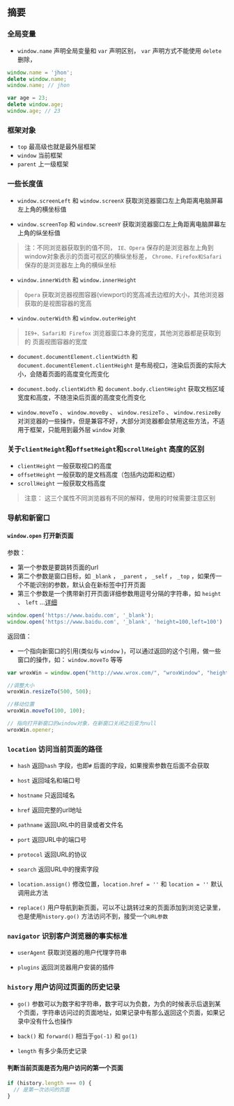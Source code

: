 ## 摘要

### 全局变量

* `window.name` 声明全局变量和 `var` 声明区别， `var` 声明方式不能使用 `delete` 删除，

``` js
window.name = 'jhon';
delete window.name;
window.name; // jhon

var age = 23;
delete window.age;
window.age; // 23
```

### 框架对象

* `top` 最高级也就是最外层框架
* `window` 当前框架
* `parent` 上一级框架

### 一些长度值

* `window.screenLeft` 和 `window.screenX` 获取浏览器窗口左上角距离电脑屏幕左上角的横坐标值

* `window.screenTop` 和 `window.screenY` 获取浏览器窗口左上角距离电脑屏幕左上角的纵坐标值

> 注：不同浏览器获取到的值不同， `IE、Opera` 保存的是浏览器左上角到window对象表示的页面可视区的横纵坐标差， `Chrome、Firefox和Safari` 保存的是浏览器左上角的横纵坐标

* `window.innerWidth` 和 `window.innerHeight` 

> `Opera` 获取浏览器视图容器(viewport)的宽高减去边框的大小，其他浏览器获取的是视图容器的宽高

* `window.outerWidth` 和 `window.outerHeight` 

> `IE9+、Safari和 Firefox` 浏览器窗口本身的宽度，其他浏览器都是获取到的 页面视图容器的宽度

* `document.documentElement.clientWidth` 和 `document.documentElement.clientHeight` 是布局视口，渲染后页面的实际大小，会随着页面的高度变化而变化

* `document.body.clientWidth` 和 `document.body.clientHeight` 获取文档区域宽度和高度，不随渲染后页面的高度变化而变化 

* `window.moveTo` 、 `window.moveBy` 、 `window.resizeTo` 、 `window.resizeBy` 对浏览器的一些操作，但是兼容不好，大部分浏览器都会禁用这些方法，不适用于框架，只能用到最外层 `window` 对象


### 关于`clientHeight`和`offsetHeight`和`scrollHeight` 高度的区别
* `clientHeight` 一般获取视口的高度
* `offsetHeight` 一般获取的是文档高度（包括内边距和边框）
* `scrollHeight` 一般获取文档高度

> 注意： 这三个属性不同浏览器有不同的解释，使用的时候需要注意区别

### 导航和新窗口

#### `window.open` 打开新页面

参数：

* 第一个参数是要跳转页面的url
* 第二个参数是窗口目标，如 `_blank` ， `_parent` ， `_self` ， `_top` ，如果传一个不能识别的参数，默认会在新标签中打开页面 
* 第三个参数是一个携带新打开页面详细参数用逗号分隔的字符串，如 `height` 、 `left` ...[详细](https://developer.mozilla.org/en-US/docs/Web/API/Window/open)

``` js
window.open('https://www.baidu.com', '_blank');
window.open('https://www.baidu.com', '_blank', 'height=100,left=100')
```

返回值：

* 一个指向新窗口的引用(类似与 `window` )，可以通过返回的这个引用，做一些窗口的操作，如： `window.moveTo` 等等

``` js
var wroxWin = window.open("http://www.wrox.com/", "wroxWindow", "height=400,width=400,top=10,left=10,resizable=yes");

//调整大小 
wroxWin.resizeTo(500, 500);

//移动位置 
wroxWin.moveTo(100, 100);

// 指向打开新窗口的window对象，在新窗口关闭之后变为null
wroxWin.opener;
```


### `location` 访问当前页面的路径

* `hash` 返回`hash` 字段，也即`#` 后面的字段，如果搜索参数在后面不会获取

* `host` 返回域名和端口号

* `hostname` 只返回域名

* `href` 返回完整的url地址

* `pathname` 返回URL中的目录或者文件名

* `port` 返回URL中的端口号

* `protocol` 返回URL的协议

* `search` 返回URL中的搜索字段

* `location.assign()` 修改位置，`location.href = ''` 和 `location = ''` 默认调用此方法

* `replace()` 用户导航到新页面，可以不让跳转过来的页面添加到浏览记录里，也是使用`history.go()` 方法访问不到，接受一个`URL参数`

### `navigator` 识别客户浏览器的事实标准

* `userAgent` 获取浏览器的用户代理字符串

* `plugins` 返回浏览器用户安装的插件  

### `history` 用户访问过页面的历史记录

* `go()` 参数可以为数字和字符串，数字可以为负数，为负的时候表示后退到某个页面，字符串访问过的页面地址，如果记录中有那么返回这个页面，如果记录中没有什么也操作

* `back()` 和 `forward()` 相当于`go(-1)` 和 `go(1)`

* `length` 有多少条历史记录

#### 判断当前页面是否为用户访问的第一个页面
``` js
if (history.length === 0) {
  // 是第一次访问的页面
}
```
 
